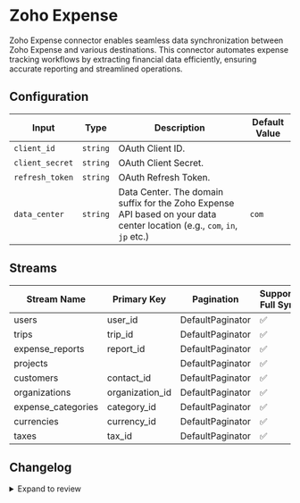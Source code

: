 # Zoho Expense
Zoho Expense connector enables seamless data synchronization between Zoho Expense and various destinations. This connector automates expense tracking workflows by extracting financial data efficiently, ensuring accurate reporting and streamlined operations.

## Configuration

| Input | Type | Description | Default Value |
|-------|------|-------------|---------------|
| `client_id` | `string` | OAuth Client ID.  |  |
| `client_secret` | `string` | OAuth Client Secret.  |  |
| `refresh_token` | `string` | OAuth Refresh Token.  |  |
| `data_center` | `string` | Data Center. The domain suffix for the Zoho Expense API based on your data center location (e.g., `com`, `in`, `jp` etc.) | `com` |


## Streams
| Stream Name | Primary Key | Pagination | Supports Full Sync | Supports Incremental |
|-------------|-------------|------------|---------------------|----------------------|
| users | user_id | DefaultPaginator | ✅ |  ❌  |
| trips | trip_id | DefaultPaginator | ✅ |  ❌  |
| expense_reports | report_id | DefaultPaginator | ✅ |  ❌  |
| projects |  | DefaultPaginator | ✅ |  ❌  |
| customers | contact_id | DefaultPaginator | ✅ |  ❌  |
| organizations | organization_id | DefaultPaginator | ✅ |  ❌  |
| expense_categories | category_id | DefaultPaginator | ✅ |  ❌  |
| currencies | currency_id | DefaultPaginator | ✅ |  ❌  |
| taxes | tax_id | DefaultPaginator | ✅ |  ❌  |

## Changelog

<details>
  <summary>Expand to review</summary>

| Version          | Date              | Pull Request | Subject        |
|------------------|-------------------|--------------|----------------|
| 0.0.12 | 2025-03-09 | [55652](https://github.com/airbytehq/airbyte/pull/55652) | Update dependencies |
| 0.0.11 | 2025-03-01 | [55167](https://github.com/airbytehq/airbyte/pull/55167) | Update dependencies |
| 0.0.10 | 2025-02-23 | [54637](https://github.com/airbytehq/airbyte/pull/54637) | Update dependencies |
| 0.0.9 | 2025-02-15 | [53599](https://github.com/airbytehq/airbyte/pull/53599) | Update dependencies |
| 0.0.8 | 2025-02-01 | [53117](https://github.com/airbytehq/airbyte/pull/53117) | Update dependencies |
| 0.0.7 | 2025-01-25 | [52547](https://github.com/airbytehq/airbyte/pull/52547) | Update dependencies |
| 0.0.6 | 2025-01-18 | [51935](https://github.com/airbytehq/airbyte/pull/51935) | Update dependencies |
| 0.0.5 | 2025-01-11 | [51461](https://github.com/airbytehq/airbyte/pull/51461) | Update dependencies |
| 0.0.4 | 2024-12-28 | [50831](https://github.com/airbytehq/airbyte/pull/50831) | Update dependencies |
| 0.0.3 | 2024-12-21 | [50385](https://github.com/airbytehq/airbyte/pull/50385) | Update dependencies |
| 0.0.2 | 2024-12-14 | [49453](https://github.com/airbytehq/airbyte/pull/49453) | Update dependencies |
| 0.0.1 | 2024-10-26 | | Initial release by [@bishalbera](https://github.com/bishalbera) via Connector Builder |

</details>
